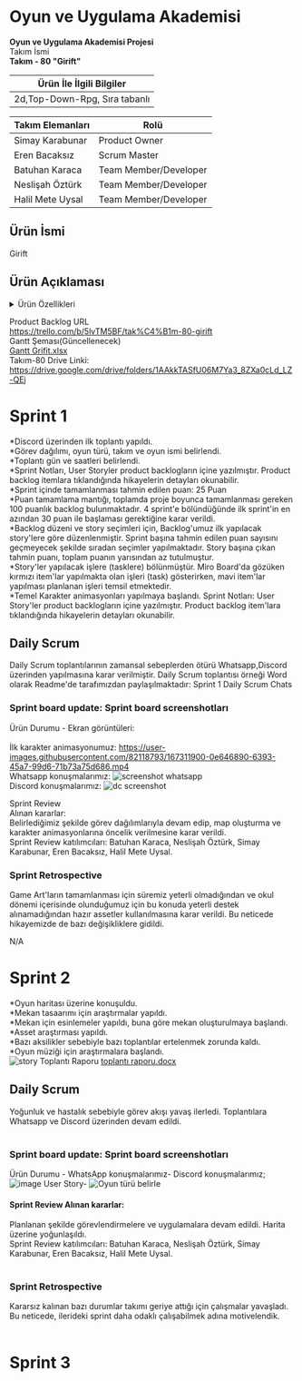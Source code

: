 # Oyun ve Uygulama Akademisi
**Oyun ve Uygulama Akademisi Projesi** </br>
Takım İsmi   
**Takım - 80 "Girift"**

| Ürün İle İlgili Bilgiler |
| -------------|
|2d,Top-Down-Rpg, Sıra tabanlı|


| Takım Elemanları | Rolü |
| ------------- | ------------- |
| Simay Karabunar  |  Product Owner |
| Eren Bacaksız | Scrum Master |
| Batuhan Karaca | Team Member/Developer |
| Neslişah Öztürk | Team Member/Developer |
| Halil Mete Uysal | Team Member/Developer |

## Ürün İsmi </br>
Girift

## Ürün Açıklaması</br>

<details><summary>Ürün Özellikleri</summary>
<p>
Bir askerin macerasını anlatan 2D Top Down Rpg türünde oyun
</p>
</details>

Product Backlog URL</br>
https://trello.com/b/5lvTM5BF/tak%C4%B1m-80-girift </br>
Gantt Şeması(Güncellenecek)</br>
[Gantt Grifit.xlsx](https://github.com/BatuhanKaraca99/OyunveUygulamaAkademisi/files/8557086/Gantt.Grifit.xlsx)</br>
Takım-80 Drive Linki: https://drive.google.com/drive/folders/1AAkkTASfU06M7Ya3_8ZXa0cLd_LZ-QEj </br>


# Sprint 1</br>
*Discord üzerinden ilk toplantı yapıldı.</br>
*Görev dağılımı, oyun türü, takım ve oyun ismi belirlendi.</br> 
*Toplantı gün ve saatleri belirlendi.</br>
*Sprint Notları, User Storyler product backlogların içine yazılmıştır. Product backlog itemlara tıklandığında hikayelerin detayları okunabilir.</br>
*Sprint içinde tamamlanması tahmin edilen puan: 25 Puan</br>
*Puan tamamlama mantığı, toplamda proje boyunca tamamlanması gereken 100 puanlık backlog bulunmaktadır. 4 sprint'e bölündüğünde ilk sprint'in en azından 30 puan ile başlaması gerektiğine karar verildi.</br>
*Backlog düzeni ve story seçimleri için, Backlog'umuz ilk yapılacak story'lere göre düzenlenmiştir. Sprint başına tahmin edilen puan sayısını geçmeyecek şekilde sıradan seçimler yapılmaktadır. Story başına çıkan tahmin puanı, toplam puanın yarısından az tutulmuştur.</br>
*Story'ler yapılacak işlere (tasklere) bölünmüştür. Miro Board'da gözüken kırmızı item'lar yapılmakta olan işleri (task) gösterirken, mavi item'lar yapılması planlanan işleri temsil etmektedir.</br>
*Temel Karakter animasyonları yapılmaya başlandı.
Sprint Notları: User Story'ler product backlogların içine yazılmıştır. Product backlog item'lara tıklandığında hikayelerin detayları okunabilir.</br>


## Daily Scrum 
Daily Scrum toplantılarının zamansal sebeplerden ötürü Whatsapp,Discord üzerinden yapılmasına karar verilmiştir. Daily Scrum toplantısı örneği Word olarak Readme'de tarafımızdan paylaşılmaktadır: Sprint 1 Daily Scrum Chats</br>

### Sprint board update: Sprint board screenshotları</br>
Ürün Durumu - Ekran görüntüleri:</br>
</br>
İlk karakter animasyonumuz: https://user-images.githubusercontent.com/82118793/167311900-0e646890-6393-45a7-99d6-71b73a75d686.mp4</br>
Whatsapp konuşmalarımız: ![screenshot whatsapp](https://user-images.githubusercontent.com/82118793/167312317-1d435d6f-3da2-463f-b6fc-dafc78ead667.png)</br>
Discord konuşmalarımız: ![dc screenshot](https://user-images.githubusercontent.com/82118793/167312458-4a060e26-01c4-46d1-bd53-643d4b4d9d67.jpg)</br>

Sprint Review</br> Alınan kararlar:</br> Belirlediğimiz şekilde görev dağılımlarıyla devam edip, map oluşturma ve karakter animasyonlarına öncelik verilmesine karar verildi. </br> Sprint Review katılımcıları: Batuhan Karaca, Neslişah Öztürk, Simay Karabunar, Eren Bacaksız, Halil Mete Uysal. </br>

### Sprint Retrospective</br>

Game Art'ların tamamlanması için süremiz yeterli olmadığından ve okul dönemi içerisinde olunduğumuz için bu konuda yeterli destek alınamadığından hazır assetler kullanılmasına karar verildi. Bu neticede hikayemizde de bazı değişikliklere gidildi.</br>

N/A

# Sprint 2</br> 
*Oyun haritası üzerine konuşuldu.</br> 
*Mekan tasaarımı için araştırmalar yapıldı.</br> 
*Mekan için esinlemeler yapıldı, buna göre mekan oluşturulmaya başlandı. </br> 
*Asset araştırması yapıldı.</br> 
*Bazı aksilikler sebebiyle bazı toplantılar ertelenmek zorunda kaldı. </br> 
*Oyun müziği için araştırmalara başlandı.  </br> 
![story](https://user-images.githubusercontent.com/47457138/169710721-759020ba-e689-4a4c-b2ad-34a3bddf6ef1.PNG)
Toplantı Raporu
[toplantı raporu.docx](https://github.com/BatuhanKaraca99/OyunveUygulamaAkademisi/files/8750094/toplanti.raporu.docx)

## Daily Scrum </br> 
Yoğunluk ve hastalık sebebiyle görev akışı yavaş ilerledi. Toplantılara Whatsapp ve Discord üzerinden devam edildi. </br> 
</br>

### Sprint board update: Sprint board screenshotları
Ürün Durumu - WhatsApp konuşmalarımız- Discord konuşmalarımız; ![image](https://user-images.githubusercontent.com/104224000/169710038-cbf1f260-d8d9-4cfe-abbf-3a69f8f8f07e.png)
User Story- ![Oyun türü belirle](https://user-images.githubusercontent.com/82118793/169713098-bd8360e8-3e8c-415c-9446-6c06fdf69b94.png)

#### Sprint Review Alınan kararlar:</br> 
Planlanan şekilde görevlendirmelere ve uygulamalara devam edildi. Harita üzerine yoğunlaşıldı. </br> 
Sprint Review katılımcıları: Batuhan Karaca, Neslişah Öztürk, Simay Karabunar, Eren Bacaksız, Halil Mete Uysal.</br> 
</br> 
### Sprint Retrospective</br>
Kararsız kalınan bazı durumlar takımı geriye attığı için çalışmalar yavaşladı. Bu neticede, ilerideki sprint daha odaklı çalışabilmek adına motivelendik.  
</br>
# Sprint 3</br>

